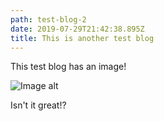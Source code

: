 ```yaml
---
path: test-blog-2
date: 2019-07-29T21:42:38.895Z
title: This is another test blog
---
```

This test blog has an image!

![Image alt](/assets/52907887.jpg "Khaled")

Isn't it great!?
